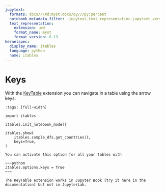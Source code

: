 ```yaml
---
jupytext:
  formats: docs///md:myst,docs/py///py:percent
  notebook_metadata_filter: -jupytext.text_representation.jupytext_version
  text_representation:
    extension: .md
    format_name: myst
    format_version: 0.13
kernelspec:
  display_name: itables
  language: python
  name: itables
---
```


# Keys

With the [KeyTable](https://datatables.net/extensions/keytable/) extension you can navigate in a table using the arrow keys:

```{code-cell} ipython3
:tags: [full-width]

import itables

itables.init_notebook_mode()

itables.show(
    itables.sample_dfs.get_countries(),
    keys=True,
)
```

```{tip}
You can activate this option for all your tables with

~~~python
itables.options.keys = True
~~~
```

```{warning}
The KeyTable extension works in Jupyter Book (try it here in the documentation) but not in JupyterLab.
```
